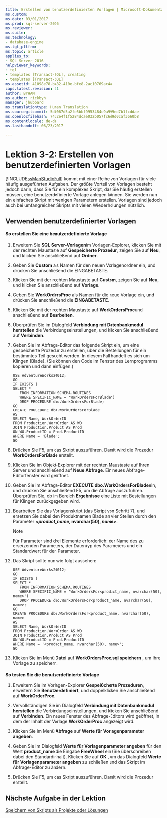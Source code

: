 ```yaml
---
title: Erstellen von benutzerdefinierten Vorlagen | Microsoft-Dokumentation
ms.custom: 
ms.date: 03/01/2017
ms.prod: sql-server-2016
ms.reviewer: 
ms.suite: 
ms.technology:
- database-engine
ms.tgt_pltfrm: 
ms.topic: article
applies_to:
- SQL Server 2016
helpviewer_keywords:
- tql
- templates [Transact-SQL], creating
- templates [Transact-SQL]
ms.assetid: 41098e78-b482-410e-bfe8-2ac10769ac4a
caps.latest.revision: 31
author: BYHAM
ms.author: rickbyh
manager: jhubbard
ms.translationtype: Human Translation
ms.sourcegitcommit: 5db067d5a2fe5bbf9953484c9a999ed7b1fcddae
ms.openlocfilehash: 7472e4f1f5284dcae032b057fc6d9d0caf3660b8
ms.contentlocale: de-de
ms.lasthandoff: 06/23/2017

---
```

# <a name="lesson-3-2---create-custom-templates"></a>Lektion 3-2: Erstellen von benutzerdefinierten Vorlagen
[!INCLUDE[ssManStudioFull](../../includes/ssmanstudiofull-md.md)] kommt mit einer Reihe von Vorlagen für viele häufig ausgeführten Aufgaben. Der größte Vorteil von Vorlagen besteht jedoch darin, dass Sie für ein komplexes Skript, das Sie häufig erstellen müssen, eine benutzerdefinierte Vorlage anlegen können. Sie werden nun ein einfaches Skript mit wenigen Parametern erstellen. Vorlagen sind jedoch auch bei umfangreichen Skripts mit vielen Wiederholungen nützlich.  
  
## <a name="using-custom-templates"></a>Verwenden benutzerdefinierter Vorlagen  
  
#### <a name="to-create-a-custom-template"></a>So erstellen Sie eine benutzerdefinierte Vorlage  
  
1.  Erweitern Sie **SQL Server-Vorlagen**im Vorlagen-Explorer, klicken Sie mit der rechten Maustaste auf **Gespeicherte Prozedur**, zeigen Sie auf **Neu**, und klicken Sie anschließend auf **Ordner**.  
  
2.  Geben Sie **Custom** als Namen für den neuen Vorlagenordner ein, und drücken Sie anschließend die EINGABETASTE.  
  
3.  Klicken Sie mit der rechten Maustaste auf **Custom**, zeigen Sie auf **Neu**, und klicken Sie anschließend auf **Vorlage**.  
  
4.  Geben Sie **WorkOrdersProc** als Namen für die neue Vorlage ein, und drücken Sie anschließend die **EINGABETASTE**.  
  
5.  Klicken Sie mit der rechten Maustaste auf **WorkOrdersProc**und anschließend auf **Bearbeiten**.  
  
6.  Überprüfen Sie im Dialogfeld **Verbindung mit Datenbankmodul herstellen** die Verbindungseinstellungen, und klicken Sie anschließend auf **Verbinden**.  
  
7.  Geben Sie im Abfrage-Editor das folgende Skript ein, um eine gespeicherte Prozedur zu erstellen, über die Bestellungen für ein bestimmtes Teil gesucht werden. In diesem Fall handelt es sich um Klingen (Blade). (Sie können den Code im Fenster des Lernprogramms kopieren und dann einfügen.)  
  
    ```  
    USE AdventureWorks20012;  
    GO  
    IF EXISTS (  
    SELECT *   
       FROM INFORMATION_SCHEMA.ROUTINES   
       WHERE SPECIFIC_NAME = 'WorkOrdersForBlade')  
       DROP PROCEDURE dbo.WorkOrdersForBlade;  
    GO  
    CREATE PROCEDURE dbo.WorkOrdersForBlade  
    AS  
    SELECT Name, WorkOrderID   
    FROM Production.WorkOrder AS WO  
    JOIN Production.Product AS Prod  
    ON WO.ProductID = Prod.ProductID  
    WHERE Name = 'Blade';  
    GO  
    ```  
  
8.  Drücken Sie F5, um das Skript auszuführen. Damit wird die Prozedur **WorkOrdersForBlade** erstellt.  
  
9. Klicken Sie im Objekt-Explorer mit der rechten Maustaste auf Ihren Server und anschließend auf **Neue Abfrage**. Ein neues Abfrage-Editorfenster wird geöffnet.  
  
10. Geben Sie im Abfrage-Editor **EXECUTE dbo.WorkOrdersForBlade**ein, und drücken Sie anschließend F5, um die Abfrage auszuführen. Überprüfen Sie, ob im Bereich **Ergebnisse** eine Liste mit Bestellungen für Klingen zurückgegeben wird.  
  
11. Bearbeiten Sie das Vorlagenskript (das Skript von Schritt 7), und ersetzen Sie dabei den Produktnamen Blade an vier Stellen durch den Parameter ***\<*product_name**, **nvarchar(50)**, **name*>***.  
  
    > [!NOTE]  
    > Für Parameter sind drei Elemente erforderlich: der Name des zu ersetzenden Parameters, der Datentyp des Parameters und ein Standardwert für den Parameter.  
  
12. Das Skript sollte nun wie folgt aussehen:  
  
    ```  
    USE AdventureWorks20012;  
    GO  
    IF EXISTS (  
    SELECT *   
       FROM INFORMATION_SCHEMA.ROUTINES   
       WHERE SPECIFIC_NAME = 'WorkOrdersFor<product_name, nvarchar(50), name>')  
       DROP PROCEDURE dbo.WorkOrdersFor<product_name, nvarchar(50), name>;  
    GO  
    CREATE PROCEDURE dbo.WorkOrdersFor<product_name, nvarchar(50), name>  
    AS  
    SELECT Name, WorkOrderID   
    FROM Production.WorkOrder AS WO  
    JOIN Production.Product AS Prod  
    ON WO.ProductID = Prod.ProductID  
    WHERE Name = '<product_name, nvarchar(50), name>';  
    GO  
    ```  
  
13. Klicken Sie im Menü **Datei** auf **WorkOrdersProc.sql speichern** , um Ihre Vorlage zu speichern.  
  
#### <a name="to-test-the-custom-template"></a>So testen Sie die benutzerdefinierte Vorlage  
  
1.  Erweitern Sie im Vorlagen-Explorer **Gespei6cherte Prozeduren**, erweitern Sie **Benutzerdefiniert**, und doppelklicken Sie anschließend auf **WorkOrderProc**.  
  
2.  Vervollständigen Sie im Dialogfeld **Verbindung mit Datenbankmodul herstellen** die Verbindungseinstellungen, und klicken Sie anschließend auf **Verbinden**. Ein neues Fenster des Abfrage-Editors wird geöffnet, in dem der Inhalt der Vorlage **WorkOrderProc** angezeigt wird.  
  
3.  Klicken Sie im Menü **Abfrage** auf **Werte für Vorlagenparameter angeben**.  
  
4.  Geben Sie im Dialogfeld **Werte für Vorlagenparameter angeben** für den Wert **product_name** die Eingabe **FreeWheel** ein (Sie überschreiben dabei den Standardinhalt). Klicken Sie auf **OK** , um das Dialogfeld **Werte für Vorlagenparameter angeben** zu schließen und das Skript im Abfrage-Editor zu ändern.  
  
5.  Drücken Sie F5, um das Skript auszuführen. Damit wird die Prozedur erstellt.  
  
## <a name="next-task-in-lesson"></a>Nächste Aufgabe in der Lektion  
[Speichern von Skripts als Projekte oder Lösungen](../../tools/sql-server-management-studio/lesson-3-3-save-scripts-as-projects-or-solutions.md)  
  
  
  

